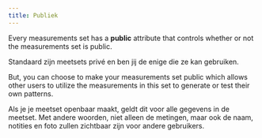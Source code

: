 ```yaml
---
title: Publiek
---
```


Every measurements set has a **public** attribute that controls whether or not the measurements set is public.

Standaard zijn meetsets privé en ben jij de enige die ze kan gebruiken.

But, you can choose to make your measurements set public which allows other users to utilize the measurements in this set to generate or test their own patterns.

<Note>
Als je je meetset openbaar maakt, geldt dit voor alle gegevens in de meetset.
Met andere woorden, niet alleen de metingen, maar ook de naam, notities en foto zullen zichtbaar zijn voor andere gebruikers.
</Note>

